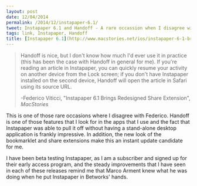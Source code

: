 ```yaml
---
layout: post
date: 12/04/2014
permalink: /2014/12/instapaper-6.1/
tweet: Instapaper 6.1 and Handoff - A rare occassion when I disagree with @viticci.
tags: link, Instapaper, Handoff
title: [Instapaper 6.1](http://www.macstories.net/ios/instapaper-6-1-brings-redesigned-share-extension/)
---
```


>Handoff is nice, but I don't know how much I'd ever use it in practice (this has been the case with Handoff in general for me). If you're reading an article in Instapaper, you can quickly resume your activity on another device from the Lock screen; if you don't have Instapaper installed on the second device, Handoff will open the article in Safari using its source URL.
>
>-Federico Viticci, "Instapaper 6.1 Brings Redesigned Share Extension", *MacStories*

This is one of those rare occasions where I disagree with Federico. Handoff is one of those features that I look for in the apps that I use and the fact that Instapaper was able to pull it off without having a stand-alone desktop application is frankly impressive. In addition, the new look of the bookmarklet and share extensions make this an instant update candidate for me.

I have been beta testing Instapaper, as I am a subscriber and signed up for their early access program, and the steady improvements that I have seen in each of these releases remind me that Marco Arment knew what he was doing when he put Instapaper in Betworks' hands.